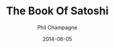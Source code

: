 ---
layout: writing
title: The Book Of Satoshi
date: 2014-06-05
categories: ['Cypherpunk']
author: ['Phil Champagne']
excerpt: Have you, like the rest of the world, speculated as to the identity of Satoshi Nakamoto, anonymous creator of Bitcoin. The world’s first cryptocurrency, Bitcoin went online in 2009 and has since revolutionized our concepts of currency and money.
external_url: https://www.amazon.com/Book-Satoshi-Collected-Writings-Nakamoto/dp/0996061312
---